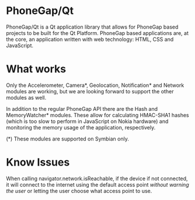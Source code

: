 PhoneGap/Qt
================
PhoneGap/Qt is a Qt application library that allows for PhoneGap based projects
to be built for the Qt Platform. PhoneGap based applications are, at the core,
an application written with web technology: HTML, CSS and JavaScript.

What works
================

Only the Accelerometer, Camera*, Geolocation, Notification* and Network modules
are working, but we are looking forward to support the other modules as well.

In addition to the regular PhoneGap API there are the Hash and MemoryWatcher*
modules. These allow for calculating HMAC-SHA1 hashes (which is too slow to
perform in JavaScript on Nokia hardware) and monitoring the memory usage of the
application, respectively.

(*) These modules are supported on Symbian only.

Know Issues
================

When calling navigator.network.isReachable, if the device if not connected, it
will connect to the internet using the default access point *without warning the
user* or letting the user choose what access point to use.
